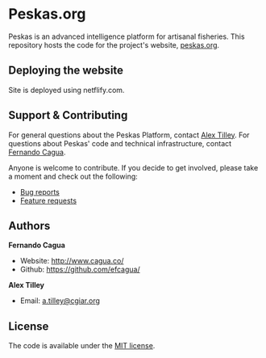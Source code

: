 # Peskas.org

Peskas is an advanced intelligence platform for artisanal fisheries. This repository hosts the code for the project's website, [peskas.org](http://peskas.org).

## Deploying the website

Site is deployed using netflify.com. 

## Support & Contributing

For general questions about the Peskas Platform, contact [Alex Tilley](mailto:a.tilley@cgiar.org). For questions about Peskas' code and technical infrastructure, contact [Fernando Cagua](mailto:f.cagua@cgiar.org).

Anyone is welcome to contribute. If you decide to get involved, please take a moment and check out the following:

* [Bug reports](.github/ISSUE_TEMPLATE/bug_report.md)
* [Feature requests](.github/ISSUE_TEMPLATE/feature_request.md)

## Authors

**Fernando Cagua**

-   Website: <http://www.cagua.co/>
-   Github: <https://github.com/efcagua/>

**Alex Tilley**

- Email: [a.tilley@cgiar.org](mailto:a.tilley@cgiar.org)

## License

The code is available under the [MIT license](LICENSE).
